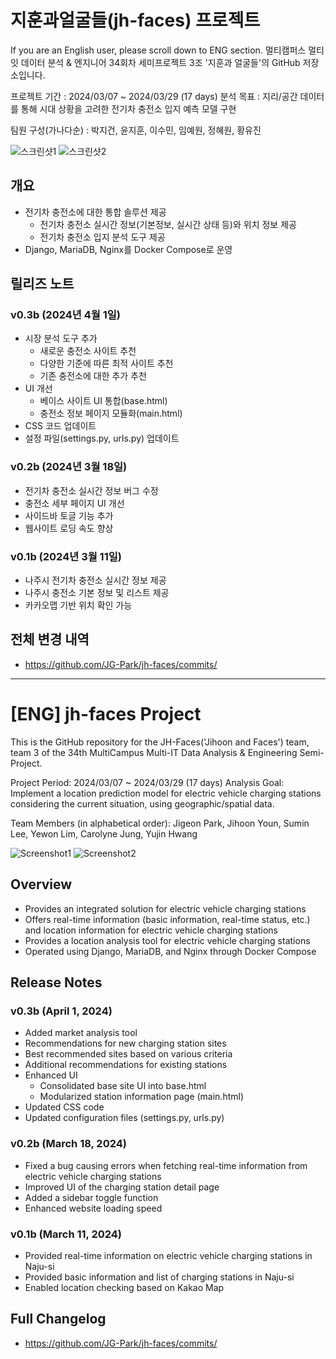 # 지훈과얼굴들(jh-faces) 프로젝트
If you are an English user, please scroll down to ENG section.
멀티캠퍼스 멀티잇 데이터 분석 &amp; 엔지니어 34회차 세미프로젝트 3조 '지훈과 얼굴들'의 GitHub 저장소입니다.

프로젝트 기간 : 2024/03/07 ~ 2024/03/29  (17 days)
분석 목표 : 지리/공간 데이터를 통해 시대 상황을 고려한 전기차 충전소 입지 예측 모델 구현

팀원 구성(가나다순) : 박지건, 윤지훈, 이수민, 임예원, 정혜원, 황유진

![스크린샷1](https://github.com/JG-Park/jh-faces/assets/50548719/0a99b131-8881-4996-9bca-9852cf153b5b)
![스크린샷2](https://github.com/JG-Park/jh-faces/assets/50548719/515657a5-a312-46fa-b5e4-a7c799410fff)


## 개요
- 전기차 충전소에 대한 통합 솔루션 제공
    + 전기차 충전소 실시간 정보(기본정보, 실시간 상태 등)와 위치 정보 제공
    + 전기차 충전소 입지 분석 도구 제공
- Django, MariaDB, Nginx를 Docker Compose로 운영

## 릴리즈 노트

### v0.3b (2024년 4월 1일)
- 시장 분석 도구 추가
  - 새로운 충전소 사이트 추천
  - 다양한 기준에 따른 최적 사이트 추천
  - 기존 충전소에 대한 추가 추천
- UI 개선 
  - 베이스 사이트 UI 통합(base.html)
  - 충전소 정보 페이지 모듈화(main.html)
- CSS 코드 업데이트
- 설정 파일(settings.py, urls.py) 업데이트

### v0.2b (2024년 3월 18일)  
- 전기차 충전소 실시간 정보 버그 수정
- 충전소 세부 페이지 UI 개선
- 사이드바 토글 기능 추가
- 웹사이트 로딩 속도 향상

### v0.1b (2024년 3월 11일)
- 나주시 전기차 충전소 실시간 정보 제공
- 나주시 충전소 기본 정보 및 리스트 제공
- 카카오맵 기반 위치 확인 가능

## 전체 변경 내역
- https://github.com/JG-Park/jh-faces/commits/


---
# [ENG] jh-faces Project

This is the GitHub repository for the JH-Faces('Jihoon and Faces') team, team 3 of the 34th MultiCampus Multi-IT Data Analysis & Engineering Semi-Project.

Project Period: 2024/03/07 ~ 2024/03/29 (17 days)
Analysis Goal: Implement a location prediction model for electric vehicle charging stations considering the current situation, using geographic/spatial data.

Team Members (in alphabetical order): Jigeon Park, Jihoon Youn, Sumin Lee, Yewon Lim, Carolyne Jung, Yujin Hwang

![Screenshot1](https://github.com/JG-Park/jh-faces/assets/50548719/0a99b131-8881-4996-9bca-9852cf153b5b)
![Screenshot2](https://github.com/JG-Park/jh-faces/assets/50548719/515657a5-a312-46fa-b5e4-a7c799410fff)

## Overview
- Provides an integrated solution for electric vehicle charging stations
- Offers real-time information (basic information, real-time status, etc.) and location information for electric vehicle charging stations
- Provides a location analysis tool for electric vehicle charging stations
- Operated using Django, MariaDB, and Nginx through Docker Compose

## Release Notes

### v0.3b (April 1, 2024)
- Added market analysis tool
- Recommendations for new charging station sites
- Best recommended sites based on various criteria
- Additional recommendations for existing stations
- Enhanced UI
  - Consolidated base site UI into base.html
  - Modularized station information page (main.html)
- Updated CSS code
- Updated configuration files (settings.py, urls.py)

### v0.2b (March 18, 2024)
- Fixed a bug causing errors when fetching real-time information from electric vehicle charging stations
- Improved UI of the charging station detail page
- Added a sidebar toggle function
- Enhanced website loading speed

### v0.1b (March 11, 2024)
- Provided real-time information on electric vehicle charging stations in Naju-si
- Provided basic information and list of charging stations in Naju-si
- Enabled location checking based on Kakao Map

## Full Changelog
- https://github.com/JG-Park/jh-faces/commits/
